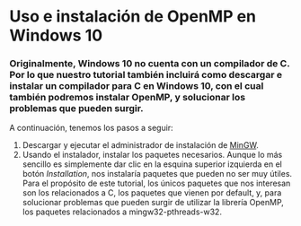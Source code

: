 # Uso e instalación de OpenMP en Windows 10

### Originalmente, Windows 10 no cuenta con un compilador de C. Por lo que nuestro tutorial también incluirá como descargar e instalar un compilador para C en Windows 10, con el cual también podremos instalar OpenMP, y solucionar los problemas que pueden surgir.
A continuación, tenemos los pasos a seguir: 
1. Descargar y ejecutar el administrador de instalación de [MinGW](http://www.mingw.org/). 
2. Usando el instalador, instalar los paquetes necesarios. 
Aunque lo más sencillo es simplemente dar clic en la esquina superior izquierda en el botón *Installation*, nos instalaría paquetes que pueden no ser muy útiles. 
Para el propósito de este tutorial, los únicos paquetes que nos interesan son los relacionados a C, los paquetes que vienen por default, y, para solucionar problemas que pueden surgir de utilizar la librería OpenMP, los paquetes relacionados a mingw32-pthreads-w32.
